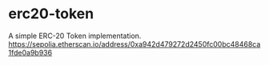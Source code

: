 # erc20-token
A simple ERC-20 Token implementation.
https://sepolia.etherscan.io/address/0xa942d479272d2450fc00bc48468ca1fde0a9b936
